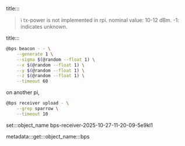 title:::

> ℹ️ tx-power is not implemented in rpi. nominal value: 10-12 dBm. -1: indicates unknown.

title:::

```bash
@bps beacon - - \
    --generate 1 \
    --sigma $(@random --float 1) \
    --x $(@random --float 1) \
    --y $(@random --float 1) \
    --z $(@random --float 1) \
    --timeout 60
```

on another pi,

```bash
@bps receiver upload - \
    --grep sparrow \
    --timeout 10
```

set:::object_name bps-receiver-2025-10-27-11-20-09-5e9kl1

metadata:::get:::object_name:::bps